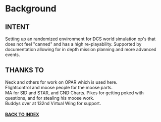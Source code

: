 # Background

## INTENT

Setting up an randomized environment for DCS world simulation op's that does not feel "canned" and has a high re-playability. Supported by documentation allowing for in depth mission planning and more advanced events.

## THANKS TO
  
  Neck and others for work on OPAR which is used here.  
  Flightcontrol and moose people for the moose parts.  
  MA for SID and STAR, and GND Charts.
  Pikes for getting poked with questions, and for stealing his moose work.  
  Buddys over at 132nd Virtual Wing for support.  
  


#### [BACK TO INDEX](https://daviddcs.github.io/RAM_OPS/) 